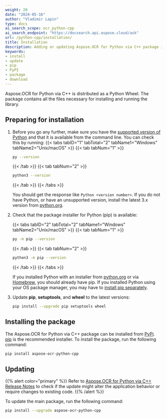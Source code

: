 ```yaml
---
weight: 20
date: "2024-05-16"
author: "Vladimir Lapin"
type: docs
ai_search_scope: ocr_python-cpp
ai_search_endpoint: "https://docsearch.api.aspose.cloud/ask"
url: /python-cpp/installation/
title: Installation
description: Adding or updating Aspose.OCR for Python via C++ package in your project.
keywords:
- install
- update
- pip
- PyPI
- package
- download
---
```


Aspose.OCR for Python via C++ is distributed as a Python Wheel. The package contains all the files necessary for installing and running the library.

## Preparing for installation

1. Before you go any further, make sure you have the [supported version of Python](/ocr/python-cpp/system-requirements/) and that it is available from the command line. You can check this by running:
   {{< tabs tabID="1" tabTotal="2" tabName1="Windows" tabName2="Unix/macOS" >}}
   {{< tab tabNum="1" >}}
   ```bash
   py --version
   ```
   {{< /tab >}}
   {{< tab tabNum="2" >}}
   ```bash
   python3 --version
   ```
   {{< /tab >}}
   {{< /tabs >}}

   You should get the response like `Python <version number>`. If you do not have Python, or have an unsupported version, install the latest 3.x version from [python.org](https://www.python.org/).

2. Check that the package installer for Python (pip) is available:

   {{< tabs tabID="2" tabTotal="2" tabName1="Windows" tabName2="Unix/macOS" >}}
   {{< tab tabNum="1" >}}
   ```bash
   py -m pip --version
   ```
   {{< /tab >}}
   {{< tab tabNum="2" >}}
   ```bash
   python3 -m pip --version
   ```
   {{< /tab >}}
   {{< /tabs >}}

   If you installed Python with an installer from [python.org](https://www.python.org/) or via [Homebrew](https://brew.sh/), you should already have pip. If you installed Python using your OS package manager, you may have to [install pip separately](https://packaging.python.org/en/latest/guides/installing-using-linux-tools/).

3. Update **pip**, **setuptools**, and **wheel** to the latest versions:

   ```bash
   pip install --upgrade pip setuptools wheel
   ```

## Installing the package

The Aspose.OCR for Python via C++ package can be installed from [PyPi](https://pypi.org/project/aspose-ocr-python-cpp/). [pip](https://packaging.python.org/en/latest/key_projects/#pip) is the recommended installer. To install the package, run the following command:

```bash
pip install aspose-ocr-python-cpp
```

## Updating

{{% alert color="primary" %}}
Refer to [Aspose.OCR for Python via C++ Release Notes](https://releases.aspose.com/ocr/python-cpp/release-notes/) to check if the update might alter the application behavior or require changes to existing code.
{{% /alert %}}

To update the main package, run the following command:

```bash
pip install --upgrade aspose-ocr-python-cpp
```
